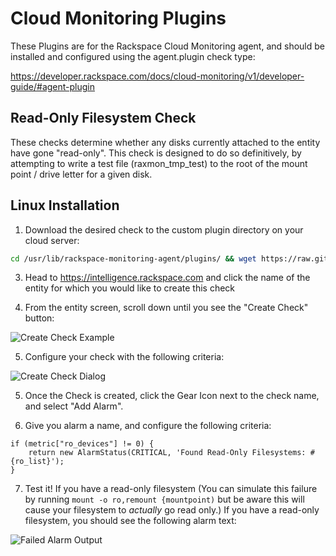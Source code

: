 # Cloud Monitoring Plugins

These Plugins are for the Rackspace Cloud Monitoring agent, and should be installed and configured using the agent.plugin check type:

https://developer.rackspace.com/docs/cloud-monitoring/v1/developer-guide/#agent-plugin

## Read-Only Filesystem Check

These checks determine whether any disks currently attached to the entity have gone "read-only". This check is designed to do so definitively, by attempting to write a test file (raxmon_tmp_test) to the root of the mount point / drive letter for a given disk.

## Linux Installation

1. Download the desired check to the custom plugin directory on your cloud server:
```bash
cd /usr/lib/rackspace-monitoring-agent/plugins/ && wget https://raw.githubusercontent.com/swyytch/cloud_monitoring_plugins/master/read_only_linux/read_only_check_linux.py
```

3. Head to https://intelligence.rackspace.com and click the name of the entity for which you would like to create this check

4. From the entity screen, scroll down until you see the "Create Check" button:

![Create Check Example](https://raw.githubusercontent.com/swyytch/cloud_monitoring_plugins/master/images/create_check.png "Moniitoring Checks")

5. Configure your check with the following criteria:

![Create Check Dialog](https://raw.githubusercontent.com/swyytch/cloud_monitoring_plugins/master/images/check_dialog.png "Create Check")

5. Once the Check is created, click the Gear Icon next to the check name, and select "Add Alarm".

6. Give you alarm a name, and configure the following criteria:

```
if (metric["ro_devices"] != 0) {
    return new AlarmStatus(CRITICAL, 'Found Read-Only Filesystems: #{ro_list}');
}
```

7. Test it! If you have a read-only filesystem (You can simulate this failure by running ```mount -o ro,remount {mountpoint)``` but be aware this will cause your filesystem to *actually* go read only.) If you have a read-only filesystem, you should see the following alarm text:

![Failed Alarm Output](https://raw.githubusercontent.com/swyytch/cloud_monitoring_plugins/master/images/alarm_test.png "Failed Alarm")

